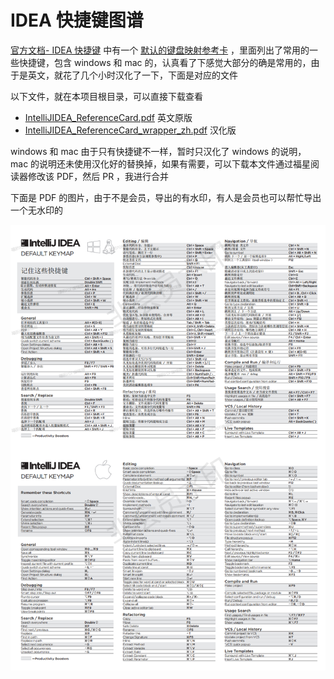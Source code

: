 # IDEA 快捷键图谱
[官方文档- IDEA 快捷键](https://www.jetbrains.com/help/idea/2020.2/mastering-keyboard-shortcuts.html)
中有一个 [默认的键盘映射参考卡](https://resources.jetbrains.com/storage/products/intellij-idea/docs/IntelliJIDEA_ReferenceCard.pdf?_ga=2.31254143.1186071345.1596509455-217560053.1584063392)
，里面列出了常用的一些快捷键，包含 windows 和 mac 的，认真看了下感觉大部分的确是常用的，由于是英文，就花了几个小时汉化了一下，下面是对应的文件

以下文件，就在本项目根目录，可以直接下载查看

- [IntelliJIDEA_ReferenceCard.pdf](./IntelliJIDEA_ReferenceCard.pdf) 英文原版
- [IntelliJIDEA_ReferenceCard_wrapper_zh.pdf](./IntelliJIDEA_ReferenceCard_wrapper_zh.pdf) 汉化版
  
  
windows 和 mac 由于只有快捷键不一样，暂时只汉化了 windows 的说明，
mac 的说明还未使用汉化好的替换掉，如果有需要，可以下载本文件通过福星阅读器修改该 PDF，然后 PR ，我进行合并

下面是 PDF 的图片，由于不是会员，导出的有水印，有人是会员也可以帮忙导出一个无水印的

![](./IntelliJIDEA_ReferenceCard_wrapper_zh.png)
